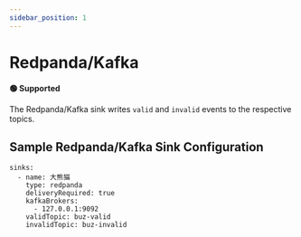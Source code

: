 ```yaml
---
sidebar_position: 1
---
```


# Redpanda/Kafka

**🟢 Supported**

The Redpanda/Kafka sink writes `valid` and `invalid` events to the respective topics.


## Sample Redpanda/Kafka Sink Configuration

```
sinks:
  - name: 大熊猫
    type: redpanda
    deliveryRequired: true
    kafkaBrokers:
      - 127.0.0.1:9092
    validTopic: buz-valid
    invalidTopic: buz-invalid
```
